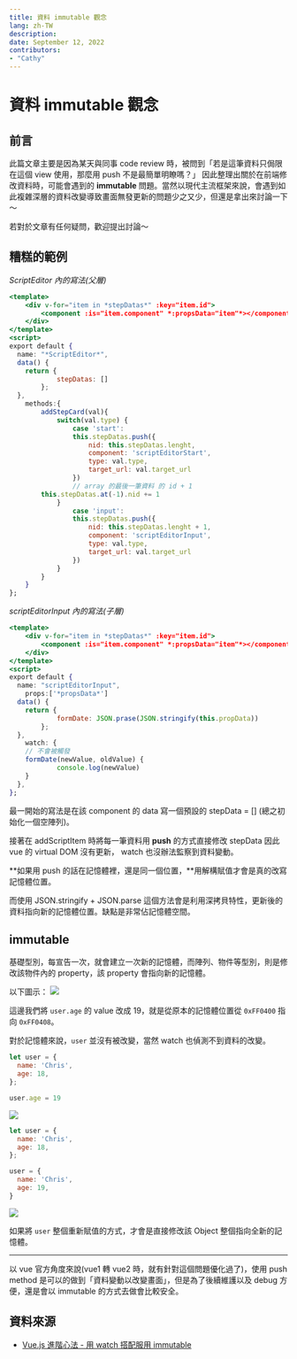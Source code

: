 ```yaml
---
title: 資料 immutable 觀念
lang: zh-TW
description:
date: September 12, 2022
contributors: 
- "Cathy"
---
```

# 資料 immutable 觀念
## 前言

此篇文章主要是因為某天與同事 code review 時，被問到「若是這筆資料只侷限在這個 view 使用，那麼用 push 不是最簡單明瞭嗎？」
因此整理出關於在前端修改資料時，可能會遇到的 **immutable** 問題。當然以現代主流框架來說，會遇到如此複雜深層的資料改變導致畫面無發更新的問題少之又少，但還是拿出來討論一下～

若對於文章有任何疑問，歡迎提出討論～

## 糟糕的範例

*ScriptEditor 內的寫法(父層)*
```jsx
<template>
	<div v-for="item in *stepDatas*" :key="item.id">
		<component :is="item.component" *:propsData="item"*></component>
	</div>
</template>
<script>
export default {
  name: "*ScriptEditor*",
  data() {
    return {
			stepDatas: []
		};
  },
	methods:{
		addStepCard(val){
			switch(val.type) {
				case 'start':
				this.stepDatas.push({
					nid: this.stepDatas.lenght,
					component: 'scriptEditorStart',
					type: val.type,
					target_url: val.target_url
				})
				// array 的最後一筆資料 的 id + 1
        this.stepDatas.at(-1).nid += 1
			}
				case 'input':
				this.stepDatas.push({
					nid: this.stepDatas.lenght + 1,
					component: 'scriptEditorInput',
					type: val.type,
					target_url: val.target_url
				})
			}
		}
	}
};
```

*scriptEditorInput 內的寫法(子層)*
```jsx
<template>
	<div v-for="item in *stepDatas*" :key="item.id">
		<component :is="item.component" *:propsData="item"*></component>
	</div>
</template>
<script>
export default {
  name: "scriptEditorInput",
	props:['*propsData*']
  data() {
    return {
			formDate: JSON.prase(JSON.stringify(this.propData))
		};
  },
	watch: {
    // 不會被觸發
    formDate(newValue, oldValue) {
			console.log(newValue)
    }
  },
};
```

最一開始的寫法是在該 component 的 data 寫一個預設的 stepData = [] (總之初始化一個空陣列)。

接著在 addScriptItem 時將每一筆資料用 **push** 的方式直接修改 stepData 因此 vue 的 virtual DOM 沒有更新， watch 也沒辦法監察到資料變動。

**如果用 push 的話在記憶體裡，還是同一個位置，**用解構賦值才會是真的改寫記憶體位置。

而使用 JSON.stringify + JSON.parse 這個方法會是利用深拷貝特性，更新後的資料指向新的記憶體位置。缺點是非常佔記憶體空間。

## immutable

基礎型別，每宣告一次，就會建立一次新的記憶體，而陣列、物件等型別，則是修改該物件內的 property，該 property 會指向新的記憶體。

以下圖示：
![](https://i.imgur.com/y9t5t8X.png)

這邊我們將 `user.age` 的 value 改成 19，就是從原本的記憶體位置從 `0xFF0400` 指向 `0xFF0408`。

對於記憶體來說，`user` 並沒有被改變，當然 watch 也偵測不到資料的改變。

```jsx
let user = {
  name: 'Chris',
  age: 18,
};

user.age = 19
```
![](https://i.imgur.com/4nN9EAo.png)

```jsx
let user = {
  name: 'Chris',
  age: 18,
};

user = {
  name: 'Chris',
  age: 19,
}
```
![](https://i.imgur.com/QBThvJY.png)

如果將 `user` 整個重新賦值的方式，才會是直接修改該 Object 整個指向全新的記憶體。

---

以 vue 官方角度來說(vue1 轉 vue2 時，就有針對這個問題優化過了)，使用 push method 是可以的做到「資料變動以改變畫面」，但是為了後續維護以及 debug 方便，還是會以 immutable 的方式去做會比較安全。

## 資料來源

- [Vue.js 進階心法 - 用 watch 搭配服用 immutable](https://ithelp.ithome.com.tw/articles/10269649)